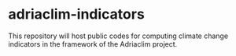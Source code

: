 # adriaclim-indicators

This repository will host public codes for computing climate change indicators in the framework of the Adriaclim project.
